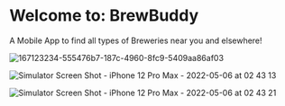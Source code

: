 # Welcome to: BrewBuddy

A Mobile App to find all types of Breweries near you and elsewhere!


![167123234-555476b7-187c-4960-8fc9-5409aa86af03](https://user-images.githubusercontent.com/89104059/167127292-68c8e83d-5610-4828-a3ec-8b75171637fa.png)

![Simulator Screen Shot - iPhone 12 Pro Max - 2022-05-06 at 02 43 13](https://user-images.githubusercontent.com/89104059/167126919-486184c4-8a5f-43a2-8e58-e576a1bee6e3.png)

![Simulator Screen Shot - iPhone 12 Pro Max - 2022-05-06 at 02 43 21](https://user-images.githubusercontent.com/89104059/167127016-04915982-f561-43a2-bf2a-4df53557a1d5.png)
